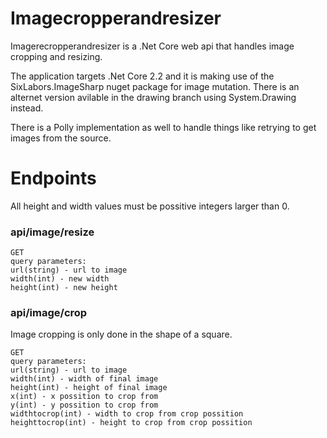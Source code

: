 # Imagecropperandresizer

Imagerecropperandresizer is a .Net Core web api that handles image cropping and resizing.

The application targets .Net Core 2.2 and it is making use of the SixLabors.ImageSharp nuget package for image mutation.
There is an alternet version avilable in the drawing branch using System.Drawing instead.

There is a Polly implementation as well to handle things like retrying to get images from the source.

# Endpoints
All height and width values must be possitive integers larger than 0.

### api/image/resize
```
GET
query parameters: 
url(string) - url to image
width(int) - new width
height(int) - new height
```
### api/image/crop
Image cropping is only done in the shape of a square.
```
GET
query parameters: 
url(string) - url to image
width(int) - width of final image
height(int) - height of final image
x(int) - x possition to crop from
y(int) - y possition to crop from
widthtocrop(int) - width to crop from crop possition
heighttocrop(int) - height to crop from crop possition
```
